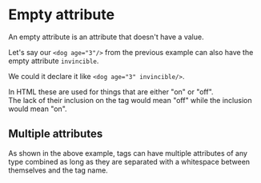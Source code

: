 
# Empty attribute

An empty attribute is an attribute that doesn't have a value.

Let's say our `<dog age="3"/>` from the previous example
can also have the empty attribute `invincible`.

We could it declare it like `<dog age="3" invincible/>`.

In HTML these are used for things that are either "on" or "off".  
The lack of their inclusion on the tag would mean "off"
while the inclusion would mean "on".

## Multiple attributes

As shown in the above example, tags can have multiple attributes
of any type combined as long as they are separated with a whitespace between themselves and the tag name.
